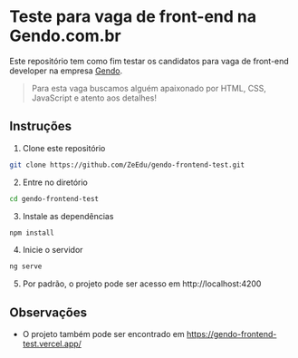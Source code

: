 # Teste para vaga de front-end na Gendo.com.br

Este repositório tem como fim testar os candidatos para vaga de front-end developer na empresa [Gendo](https://gendo.com.br).

> Para esta vaga buscamos alguém apaixonado por HTML, CSS, JavaScript e atento aos detalhes!

## Instruções

1. Clone este repositório

```bash
git clone https://github.com/ZeEdu/gendo-frontend-test.git
```

2. Entre no diretório

```bash
cd gendo-frontend-test
```

3. Instale as dependências

```bash
npm install
```

4. Inicie o servidor

```bash
ng serve
```

5. Por padrão, o projeto pode ser acesso em http://localhost:4200

## Observações

- O projeto também pode ser encontrado em https://gendo-frontend-test.vercel.app/
